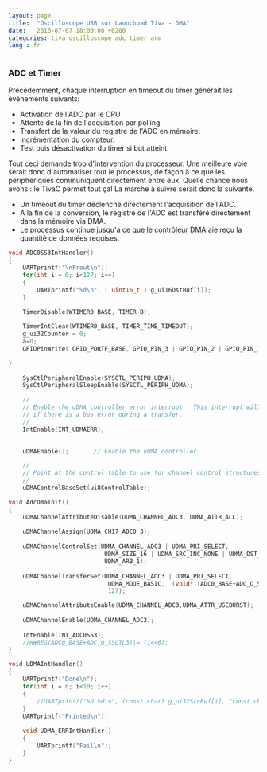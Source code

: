 ```yaml
---
layout: page
title:  "Oscilloscope USB sur Launchpad Tiva - DMA"
date:   2016-07-07 18:00:00 +0200
categories: tiva oscilloscope adc timer arm
lang : fr
---
```


### ADC et Timer

Précédemment, chaque interruption en timeout du timer générait les événements suivants:

- Activation de l'ADC par le CPU
- Attente de la fin de l'acquisition par polling.
- Transfert de la valeur du registre de l'ADC en mémoire.
- Incrémentation du compteur.
- Test puis désactivation du timer si but atteint.

Tout ceci demande trop d'intervention du processeur. Une meilleure voie serait donc d'automatiser tout le processus, de façon à ce que les périphériques communiquent directement entre eux.
Quelle chance nous avons : le TivaC permet tout ça! La marche à suivre serait donc la suivante.

- Un timeout du timer déclenche directement l'acquisition de l'ADC.
- A la fin de la conversion, le registre de l'ADC est transféré directement dans la mémoire via DMA.
- Le processus continue jusqu'à ce que le contrôleur DMA aie reçu la quantité de données requises.


```c
void ADC0SS3IntHandler()
{
	UARTprintf("\nProut\n");
	for(int i = 0; i<127; i++)
	{
		UARTprintf("%d\n", ( uint16_t ) g_ui16DstBuf[i]);
	}
	
	TimerDisable(WTIMER0_BASE, TIMER_B);

    TimerIntClear(WTIMER0_BASE, TIMER_TIMB_TIMEOUT);
	g_ui32Counter = 0;
	a=0;
	GPIOPinWrite( GPIO_PORTF_BASE, GPIO_PIN_3 | GPIO_PIN_2 | GPIO_PIN_1, 0 );
	
}
```



```c
	SysCtlPeripheralEnable(SYSCTL_PERIPH_UDMA);
    SysCtlPeripheralSleepEnable(SYSCTL_PERIPH_UDMA);

    //
    // Enable the uDMA controller error interrupt.  This interrupt will occur
    // if there is a bus error during a transfer.
    //
    IntEnable(INT_UDMAERR);

    
    uDMAEnable();		// Enable the uDMA controller.

    //
    // Point at the control table to use for channel control structures.
    //
    uDMAControlBaseSet(ui8ControlTable);
```


```c
void AdcDmaInit()
{
	uDMAChannelAttributeDisable(UDMA_CHANNEL_ADC3, UDMA_ATTR_ALL);
	
	uDMAChannelAssign(UDMA_CH17_ADC0_3);
	
	uDMAChannelControlSet(UDMA_CHANNEL_ADC3 | UDMA_PRI_SELECT,
                           UDMA_SIZE_16 | UDMA_SRC_INC_NONE | UDMA_DST_INC_16 |
                           UDMA_ARB_1);
	
	uDMAChannelTransferSet(UDMA_CHANNEL_ADC3 | UDMA_PRI_SELECT,
                            UDMA_MODE_BASIC,  (void*)(ADC0_BASE+ADC_O_SSFIFO3), g_ui16DstBuf,
                            127);

	uDMAChannelAttributeEnable(UDMA_CHANNEL_ADC3,UDMA_ATTR_USEBURST);
															 
	uDMAChannelEnable(UDMA_CHANNEL_ADC3);
															 
	IntEnable(INT_ADC0SS3);
	//HWREG(ADC0_BASE+ADC_O_SSCTL3)|= (1<<6);
}
```





```c
void UDMAIntHandler()
{
	UARTprintf("Done\n");
	for(int i = 0; i<10; i++)
	{
		//UARTprintf("%d %d\n", (const char) g_ui32SrcBuf[i], (const char) g_ui32DstBuf[i]);
	}
	UARTprintf("Printed\n");
	
	void UDMA_ERRIntHandler()
	{
		UARTprintf("Fail\n");
	}
}
```